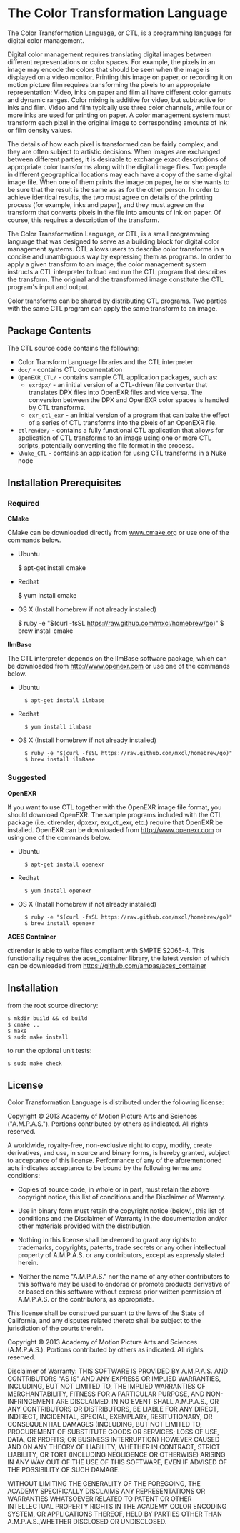 # The Color Transformation Language #
 
The Color Transformation Language, or CTL, is a programming language for digital
color management.
 
Digital color management requires translating digital images between different
representations or color spaces.  For example, the pixels in an image may encode
the colors that should be seen when the image is displayed on a video monitor. 
Printing this image on paper, or recording it on motion picture film requires
transforming the pixels to an appropriate representation: Video, inks on paper
and film all have different color gamuts and dynamic ranges.  Color mixing is
additive for video, but subtractive for inks and film.  Video and film typically
use three color channels, while four or more inks are used for printing on
paper. A color management system must transform each pixel in the original image
to corresponding amounts of ink or film density values.
 
The details of how each pixel is transformed can be fairly complex, and they are
often subject to artistic decisions.  When images are exchanged between 
different parties, it is desirable to exchange exact descriptions of appropriate
color transforms along with the digital image files.  Two people in different
geographical locations may each have a copy of the same digital image file. 
When one of them prints the image on paper, he or she wants to be sure that the
result is the same as as for the other person.  In order to achieve identical
results, the two must agree on details of the printing process (for example,
inks and paper), and they must agree on the transform that converts pixels in
the file into amounts of ink on paper.  Of course, this requires a description
of the transform.
 
The Color Transformation Language, or CTL, is a small programming language that
was designed to serve as a building block for digital color management systems. 
CTL allows users to describe color transforms in a concise and unambiguous way
by expressing them as programs.  In order to apply a given transform to an
image, the color management system instructs a CTL interpreter to load and run
the CTL program that describes the transform.  The original and the transformed
image constitute the CTL program's input and output.
 
Color transforms can be shared by distributing CTL programs. Two parties with
the same CTL program can apply the same transform to an image.


## Package Contents ##
The CTL source code contains the following:

* Color Transform Language libraries and the CTL interpreter 
* `doc/` - contains CTL documentation
* `OpenEXR_CTL/` - contains sample CTL application packages, such as:
  * `exrdpx/` - an initial version of a CTL-driven file converter that 
  translates DPX files into OpenEXR files and vice versa. The conversion between
  the DPX and OpenEXR color spaces is handled by CTL transforms.
  * `exr_ctl_exr` - an initial version of a program that can bake the effect of a series of CTL transforms into the pixels of an OpenEXR file.
* `ctlrender/` - contains a fully functional CTL application that allows for
  application of CTL transforms to an image using one or more CTL scripts, 
  potentially converting the file format in the process.
* `\Nuke_CTL` - contains an application for using CTL transforms in a Nuke node

## Installation Prerequisites ##
### Required ###
__CMake__

CMake can be downloaded directly from www.cmake.org or use one of the commands below.

* Ubuntu

    $ apt-get install cmake

* Redhat

    $ yum install cmake

* OS X (Install homebrew if not already installed)

    $ ruby -e "$(curl -fsSL https://raw.github.com/mxcl/homebrew/go)"
    $ brew install cmake

__IlmBase__

The CTL interpreter depends on the IlmBase software package, which can be
downloaded from http://www.openexr.com or use one of the commands below.

* Ubuntu

		$ apt-get install ilmbase
		
* Redhat

		$ yum install ilmbase
		
* OS X (Install homebrew if not already installed)

		$ ruby -e "$(curl -fsSL https://raw.github.com/mxcl/homebrew/go)"
		$ brew install ilmBase

### Suggested ###
__OpenEXR__

If you want to use CTL together with the OpenEXR image file format, you should
download OpenEXR. The sample programs included with the CTL package (i.e.
ctlrender, dpxexr, exr_ctl_exr, etc.) require that OpenEXR be installed. OpenEXR 
can be downloaded from http://www.openexr.com or using one of the commands 
below.

* Ubuntu

		$ apt-get install openexr
		
* Redhat

		$ yum install openexr
		
* OS X (Install homebrew if not already installed)

		$ ruby -e "$(curl -fsSL https://raw.github.com/mxcl/homebrew/go)"
		$ brew install openexr
		
__ACES Container__

ctlrender is able to write files compliant with SMPTE S2065-4. This
functionality requires the aces_container library, the latest version of which can be downloaded from https://github.com/ampas/aces_container

## Installation ##

from the root source directory:

    $ mkdir build && cd build
    $ cmake ..
    $ make
    $ sudo make install

to run the optional unit tests:

    $ sudo make check

## License ##
 
Color Transformation Language is distributed under the following license:

Copyright © 2013 Academy of Motion Picture Arts and Sciences ("A.M.P.A.S.").
Portions contributed by others as indicated. All rights reserved.

A worldwide, royalty-free, non-exclusive right to copy, modify, create
derivatives, and use, in source and binary forms, is hereby granted, subject to
acceptance of this license. Performance of any of the aforementioned acts
indicates acceptance to be bound by the following terms and conditions:

* Copies of source code, in whole or in part, must retain the above copyright
notice, this list of conditions and the Disclaimer of Warranty.

* Use in binary form must retain the copyright notice (below), this list of
conditions and the Disclaimer of Warranty in the documentation and/or other
materials provided with the distribution.

* Nothing in this license shall be deemed to grant any rights to trademarks,
copyrights, patents, trade secrets or any other intellectual property of
A.M.P.A.S. or any contributors, except as expressly stated herein.

* Neither the name "A.M.P.A.S." nor the name of any other contributors to this
software may be used to endorse or promote products derivative of or based on
this software without express prior written permission of A.M.P.A.S. or the
contributors, as appropriate.

This license shall be construed pursuant to the laws of the State of California, 
and any disputes related thereto shall be subject to the jurisdiction of the 
courts therein.

Copyright © 2013 Academy of Motion Picture Arts and Sciences (A.M.P.A.S.).
Portions contributed by others as indicated. All rights reserved.

Disclaimer of Warranty: THIS SOFTWARE IS PROVIDED BY A.M.P.A.S. AND CONTRIBUTORS
"AS IS" AND ANY EXPRESS OR IMPLIED WARRANTIES, INCLUDING, BUT NOT LIMITED TO,
THE IMPLIED WARRANTIES OF MERCHANTABILITY, FITNESS FOR A PARTICULAR PURPOSE, AND
NON-INFRINGEMENT ARE DISCLAIMED. IN NO EVENT SHALL A.M.P.A.S., OR ANY
CONTRIBUTORS OR DISTRIBUTORS, BE LIABLE FOR ANY DIRECT, INDIRECT, INCIDENTAL,
SPECIAL, EXEMPLARY, RESITUTIONARY, OR CONSEQUENTIAL DAMAGES (INCLUDING, BUT NOT
LIMITED TO, PROCUREMENT OF SUBSTITUTE GOODS OR SERVICES; LOSS OF USE, DATA, OR
PROFITS; OR BUSINESS INTERRUPTION) HOWEVER CAUSED AND ON ANY THEORY OF
LIABILITY, WHETHER IN CONTRACT, STRICT LIABILITY, OR TORT (INCLUDING NEGLIGENCE
OR OTHERWISE) ARISING IN ANY WAY OUT OF THE USE OF THIS SOFTWARE, EVEN IF
ADVISED OF THE POSSIBILITY OF SUCH DAMAGE.

WITHOUT LIMITING THE GENERALITY OF THE FOREGOING, THE ACADEMY SPECIFICALLY
DISCLAIMS ANY REPRESENTATIONS OR WARRANTIES WHATSOEVER RELATED TO PATENT OR
OTHER INTELLECTUAL PROPERTY RIGHTS IN THE ACADEMY COLOR ENCODING SYSTEM, OR
APPLICATIONS THEREOF, HELD BY PARTIES OTHER THAN A.M.P.A.S.,WHETHER DISCLOSED OR
UNDISCLOSED.